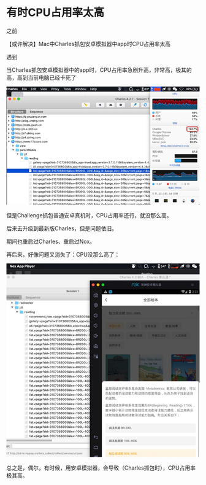 # 有时CPU占用率太高

之前

【或许解决】Mac中Charles抓包安卓模拟器中app时CPU占用率太高

遇到

当Charles抓包安卓模拟器中的app时，CPU占用率急剧升高，非常高，极其的高，高到当前电脑已经卡死了

![nox_charles_cpu_high](../assets/img/nox_charles_cpu_high.jpg)

但是Challenge抓包普通安卓真机时，CPU占用率还行，就没那么高。

后来去升级到最新版Charles，但是问题依旧。

期间也重启过Charles、重启过Nox。

再后来，好像问题又消失了：CPU没那么高了：

![nox_charles_capture_cpu_not_high](../assets/img/nox_charles_capture_cpu_not_high.jpg)

总之是，偶尔，有时候，用安卓模拟器，会导致（Charles抓包时），CPU占用率极其高。

